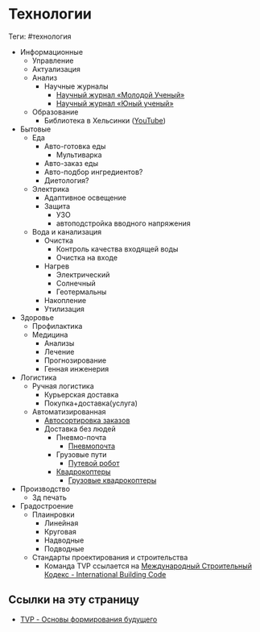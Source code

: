 # Технологии

Теги: #технология 

- Информационные
  - Управление
  - Актуализация
  - Анализ
    - Научные журналы
      - [Научный журнал «Молодой Ученый»](https://moluch.ru/archive/)
      - [Научный журнал «Юный ученый»](https://moluch.ru/young/)
  - Образование
    - Библиотека в Хельсинки ([YouTube](https://www.youtube.com/watch?v=H6dvrtWrKzw))
- Бытовые
    - Еда
        - Авто-готовка еды
            - Мультиварка
        - Авто-заказ еды
        - Авто-подбор ингредиентов?
        - Диетология?
    - Электрика
        - Адаптивное освещение
        - Защита
            - УЗО
            - автоподстройка вводного напряжения
    - Вода и канализация
        - Очистка
            - Контроль качества входящей воды
            - Очистка на входе
        - Нагрев
            - Электрический
            - Солнечный
            - Геотермальны
        - Накопление
        - Утилизация
- Здоровье
    - Профилактика
    - Медицина
        - Анализы
        - Лечение
        - Прогнозирование
        - Генная инженерия
- Логистика
    - Ручная логистика
        - Курьерская доставка
        - Покупка+доставка(услуга)
    - Автоматизированная
        - [Автосортировка заказов](%D0%90%D0%B2%D1%82%D0%BE%D1%81%D0%BE%D1%80%D1%82%D0%B8%D1%80%D0%BE%D0%B2%D0%BA%D0%B0%20%D0%B7%D0%B0%D0%BA%D0%B0%D0%B7%D0%BE%D0%B2.md)
        - Доставка без людей
            - Пневмо-почта
                - [Пневмопочта](%D0%9F%D0%BD%D0%B5%D0%B2%D0%BC%D0%BE%D0%BF%D0%BE%D1%87%D1%82%D0%B0.md)
            - Грузовые пути
                - [Путевой робот](%D0%9F%D1%83%D1%82%D0%B5%D0%B2%D0%BE%D0%B9%20%D1%80%D0%BE%D0%B1%D0%BE%D1%82.md)
            - [Квадрокоптеры](%D0%9A%D0%B2%D0%B0%D0%B4%D1%80%D0%BE%D0%BA%D0%BE%D0%BF%D1%82%D0%B5%D1%80%D1%8B.md)
                - [Грузовые квадрокоптеры](%D0%9A%D0%B2%D0%B0%D0%B4%D1%80%D0%BE%D0%BA%D0%BE%D0%BF%D1%82%D0%B5%D1%80%D1%8B#%D0%93%D1%80%D1%83%D0%B7%D0%BE%D0%B2%D1%8B%D0%B5%20%D0%BA%D0%B2%D0%B0%D0%B4%D1%80%D0%BE%D0%BA%D0%BE%D0%BF%D1%82%D0%B5%D1%80%D1%8B.md)
- Производство
    - 3д печать
- Градостроение
    - Плаинровки
        - Линейная
        - Круговая
        - Надводные
        - Подводные
    - Стандарты проектирования и строительства
        - Команда TVP ссылается на [Международный Строительный Кодекс - International Building Code](https://context.reverso.net/translation/english-russian/international+building+code)

## Ссылки на эту страницу

* [TVP - Основы формирования будущего](TVP%20-%20%D0%9E%D1%81%D0%BD%D0%BE%D0%B2%D1%8B%20%D1%84%D0%BE%D1%80%D0%BC%D0%B8%D1%80%D0%BE%D0%B2%D0%B0%D0%BD%D0%B8%D1%8F%20%D0%B1%D1%83%D0%B4%D1%83%D1%89%D0%B5%D0%B3%D0%BE.md)
